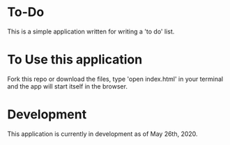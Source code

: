 # To-Do

This is a simple application written for writing a 'to do' list. 

# To Use this application

Fork this repo or download the files, type 'open index.html' in your terminal and the app will start itself in the browser.

# Development

This application is currently in development as of May 26th, 2020.